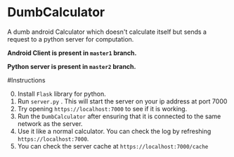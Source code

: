 # DumbCalculator
A dumb android Calculator which doesn't calculate itself but sends a request to a python server for computation.

**Android Client is present in `master1` branch.**

**Python server is present in `master2` branch.**

#Instructions

0. Install `Flask` library for python.
1. Run `server.py` . This will start the server on your ip address at port 7000
2. Try opening `https://localhost:7000` to see if it is working.
3. Run the `DumbCalculator` after ensuring that it is connected to the same network as the server.
4. Use it like a normal calculator. You can check the log by refreshing `https://localhost:7000`.
5. You can check the server cache at `https://localhost:7000/cache`

